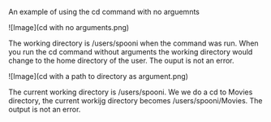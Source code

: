 
An example of using the cd command with no arguemnts

![Image](cd with no arguments.png)

The working directory is /users/spooni when the command was run. When you run the cd command without arguments the working directory would change to the home directory of the user. The ouput is not an error.

![Image](cd with a path to directory as argument.png)

The current working directory is /users/spooni. We we do a cd to Movies directory, the current workijg directory becomes /users/spooni/Movies. The output is not an error.
